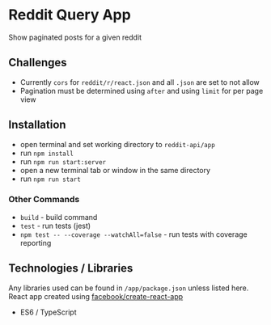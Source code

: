 # Reddit Query App

Show paginated posts for a given reddit

## Challenges

- Currently `cors` for `reddit/r/react.json` and all `.json` are set to not allow
- Pagination must be determined using `after` and using `limit` for per page view

## Installation

- open terminal and set working directory to `reddit-api/app`
- run `npm install`
- run `npm run start:server`
- open a new terminal tab or window in the same directory
- run `npm run start`

### Other Commands

- `build` - build command
- `test` - run tests (jest)
- `npm test -- --coverage --watchAll=false` - run tests with coverage reporting

## Technologies / Libraries

Any libraries used can be found in `/app/package.json` unless listed here. React app created using [facebook/create-react-app](https://github.com/facebook/create-react-app)

- ES6 / TypeScript
